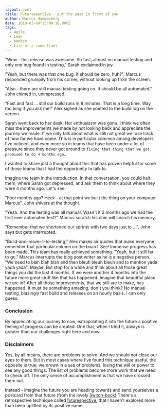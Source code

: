 ```yaml
---
layout: post
title: Futurespective - put the past in front of you
author: Marcus Hammarberg
date: 2018-03-09T15:09:16.000Z
tags:
  - Agile
  - Lean
  - Kanban
  - Life of a consultant
---
```


"Wow - this release was awesome. So fast, almost no manual testing and only one bug found in testing,"  Sarah exclaimed in joy.

"Yeah, but there was that one bug. It should be zero, huh?", Marcus responded grumpily from his corner, without looking up from the screen.

"Also - there are still manual testing going on. It should be all automated," John chimed in, unimpressed.

"Fast and fast … still our build runs in 8 minutes. That is a long time. Way too long if you ask me!" Alex sighed as she pointed to the build log on the screen.

Sarah went back to her desk. Her enthusiasm was gone.
I think we often miss the improvements we made by not looking back and appreciate the journey we made. If we only talk about what is still not great we lose track of how far we have come. This is in particular common among developers I've noticed, and even more so in teams that have been under a lot of pressure since they never got around to `fixing that thing that we got promised to do 4 months ago…`.

I wanted to share just a thought about this that has proven helpful for some of those teams that I had the opportunity to talk to.

<!-- excerpt-end -->

Imagine the team in the introduction. In that conversation, you could halt them, where Sarah got depressed, and ask them to think about where they were 4 months ago. Let's see.

"Four months ago? Heck - at that point we built the thing on your computer Marcus", John shivers at the thought.

"Yeah. And the testing was all manual. Wasn't it 3 months ago we had the first ever automated test?" Marcus scratch his chin will search his memory.

"Remember that we shortened our sprints with two days just to …", John says but gets interrupted.

"Build-and-move-it-to-testing," Alex makes air quotes that make everyone remember that particular column on the board.
See! Immense progress has been made. This team has really achieved something.
"Yeah, but it still far to go," Marcus interrupts the blog post writer as he is a negative person. "We need to blah blah blah and then bleuh bleuh bleuh and to mention yada yada yada".
Maybe. But stop for a while and think about all those great things you did the last 4 months. If we were another 4 months into the future more great stuff like that has happened. Imagine that beautiful place we are in? After all those improvements, that we still are to make, has happened. It must be something amazing, don't you think? No manual testing, blazingly fast build and releases on an hourly basis. I can only guess.

### Conclusion

By appreciating our journey to now, extrapolating it into the future a positive feeling of progress can be created. One that, when I tried it, always is greater than our challenges right here and now.

### Disclaimers

Yes, by all means, there are problems to solve. And we should not close our eyes to them. But in most cases where I've found this technique useful, the opposite is true; we drown in a sea of problems, losing the will or power to see any good things. The list of problems become more work that we need to check off. The only sense of accomplishment is that we have crossed them out.

Instead - imagine the future you are heading towards and send yourselves a postcard from that future (from the lovely [Switch-book](http://heathbrothers.com/books/switch/))
There's a retrospective technique called [futurespective](http://www.funretrospectives.com/category/futurespective/), that I haven't explored more than been uplifted by its positive name.
